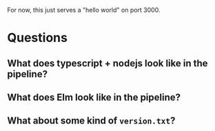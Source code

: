 
For now, this just serves a "hello world" on port 3000.


# Questions

## What does typescript + nodejs look like in the pipeline?

## What does Elm look like in the pipeline?

## What about some kind of `version.txt`?

